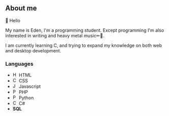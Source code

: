 ## About me

👋 Hello  
  
My name is Eden, I'm a programming student. Except programming I'm also interested in writing and heavy metal music✏🎸.  
  
I am currently learning C, and trying to expand my knowledge on both web and desktop development.  

### Languages

- <img src="https://github.com/user-attachments/assets/b177ad86-c7a5-4d33-a5ea-7d2ccbf06b4d" width="15" alt="HTML"/> HTML
- <img src="https://github.com/user-attachments/assets/7c7a75cb-ddea-4cb1-85d5-6ef6af04e782" width="15" alt="CSS"/> CSS
- <img src="https://github.com/user-attachments/assets/d153634a-ac73-4f1c-9f29-f0b398a8e68d" width="15" alt="Javascript"/> Javascript
- <img src="https://github.com/user-attachments/assets/2a4680b6-7454-4ddc-bc02-ce99eaad4446" height="15" alt="PHP"/> PHP
- <img src="https://github.com/user-attachments/assets/075ad3d8-8d09-4f82-8b30-144eab5eeaf1" height="15" alt="Python"/> Python
- <img src="https://github.com/user-attachments/assets/5dcdb756-e73e-4d5d-8301-0406dbbce56e" width="15" alt="C#"/> C#
- **SQL**
